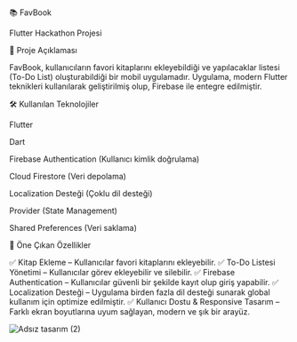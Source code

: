 📚 FavBook

Flutter Hackathon Projesi

📌 Proje Açıklaması

FavBook, kullanıcıların favori kitaplarını ekleyebildiği ve yapılacaklar listesi (To-Do List) oluşturabildiği bir mobil uygulamadır. Uygulama, modern Flutter teknikleri kullanılarak geliştirilmiş olup, Firebase ile entegre edilmiştir.

🛠 Kullanılan Teknolojiler

Flutter

Dart

Firebase Authentication (Kullanıcı kimlik doğrulama)

Cloud Firestore (Veri depolama)

Localization Desteği (Çoklu dil desteği)

Provider (State Management)

Shared Preferences (Veri saklama)

🔹 Öne Çıkan Özellikler

✅ Kitap Ekleme – Kullanıcılar favori kitaplarını ekleyebilir.
✅ To-Do Listesi Yönetimi – Kullanıcılar görev ekleyebilir ve silebilir.
✅ Firebase Authentication – Kullanıcılar güvenli bir şekilde kayıt olup giriş yapabilir.
✅ Localization Desteği – Uygulama birden fazla dil desteği sunarak global kullanım için optimize edilmiştir.
✅ Kullanıcı Dostu & Responsive Tasarım – Farklı ekran boyutlarına uyum sağlayan, modern ve şık bir arayüz.

![Adsız tasarım (2)](https://github.com/user-attachments/assets/7333887a-9981-4228-9775-0791dac9c0e5)


